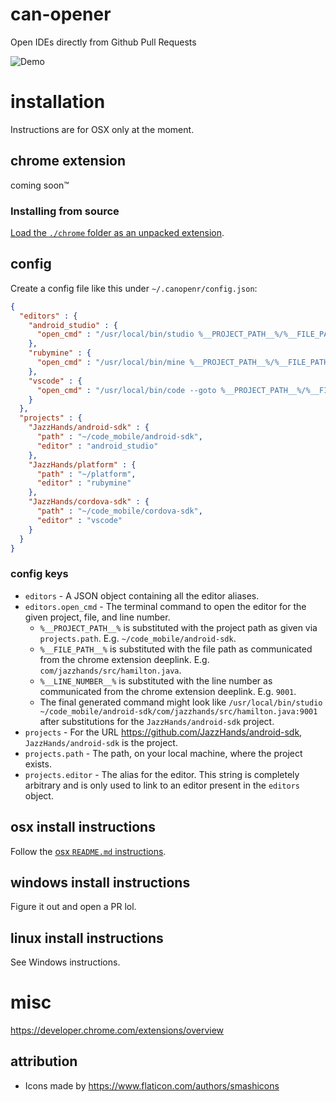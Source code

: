 # can-opener
Open IDEs directly from Github Pull Requests

![Demo](howto.gif)

# installation
Instructions are for OSX only at the moment.

## chrome extension
coming soon™

### Installing from source
[Load the `./chrome` folder as an unpacked extension](https://developer.chrome.com/extensions/getstarted#manifest).

## config
Create a config file like this under `~/.canopenr/config.json`:

```json
{
  "editors" : {
    "android_studio" : {
      "open_cmd" : "/usr/local/bin/studio %__PROJECT_PATH__%/%__FILE_PATH__%:%__LINE_NUMBER__%"
    },
    "rubymine" : {
      "open_cmd" : "/usr/local/bin/mine %__PROJECT_PATH__%/%__FILE_PATH__%:%__LINE_NUMBER__%"
    },
    "vscode" : {
      "open_cmd" : "/usr/local/bin/code --goto %__PROJECT_PATH__%/%__FILE_PATH__%:%__LINE_NUMBER__%"
    }
  },
  "projects" : {
    "JazzHands/android-sdk" : {
      "path" : "~/code_mobile/android-sdk",
      "editor" : "android_studio"
    },
    "JazzHands/platform" : {
      "path" : "~/platform",
      "editor" : "rubymine"
    },
    "JazzHands/cordova-sdk" : {
      "path" : "~/code_mobile/cordova-sdk",
      "editor" : "vscode"
    }
  }
}
```

### config keys

* `editors` - A JSON object containing all the editor aliases.
* `editors.open_cmd` - The terminal command to open the editor for the given project, file, and line number.
  * `%__PROJECT_PATH__%` is substituted with the project path as given via `projects.path`. E.g. `~/code_mobile/android-sdk`.
  * `%__FILE_PATH__%` is substituted with the file path as communicated from the chrome extension deeplink. E.g. `com/jazzhands/src/hamilton.java`.
  * `%__LINE_NUMBER__%` is substituted with the line number as communicated from the chrome extension deeplink. E.g. `9001`.
  * The final generated command might look like `/usr/local/bin/studio ~/code_mobile/android-sdk/com/jazzhands/src/hamilton.java:9001` after substitutions for the `JazzHands/android-sdk` project.
* `projects` - For the URL https://github.com/JazzHands/android-sdk, `JazzHands/android-sdk` is the project.
* `projects.path` - The path, on your local machine, where the project exists.
* `projects.editor` - The alias for the editor. This string is completely arbitrary and is only used to link to an editor present in the `editors` object.

## osx install instructions
Follow the [osx `README.md` instructions](https://github.com/radixdev/can-opener/blob/master/osx/README.md).

## windows install instructions
Figure it out and open a PR lol.

## linux install instructions
See Windows instructions.

# misc
https://developer.chrome.com/extensions/overview

## attribution
* Icons made by https://www.flaticon.com/authors/smashicons
